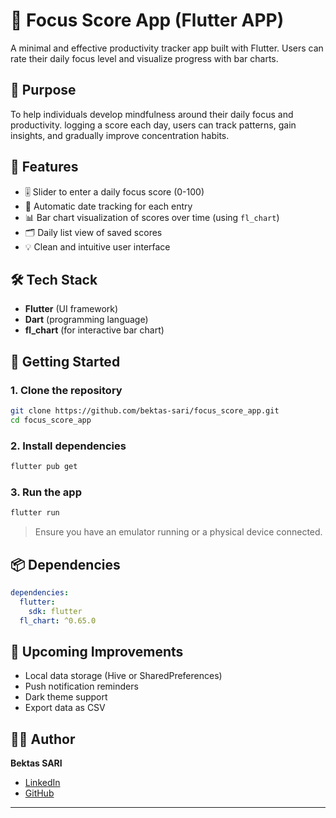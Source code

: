 # 📱 Focus Score App (Flutter APP)

A minimal and effective productivity tracker app built with Flutter. 
Users can rate their daily focus level and visualize progress with bar charts.

## 🎯 Purpose

To help individuals develop mindfulness around their daily focus and productivity. 
logging a score each day, users can track patterns, gain insights, and gradually improve concentration habits.

## 🧩 Features

* 🎚️ Slider to enter a daily focus score (0-100)
* 📅 Automatic date tracking for each entry
* 📊 Bar chart visualization of scores over time (using `fl_chart`)
* 🗂️ Daily list view of saved scores
* 💡 Clean and intuitive user interface

## 🛠️ Tech Stack

* **Flutter** (UI framework)
* **Dart** (programming language)
* **fl\_chart** (for interactive bar chart)

## 🚀 Getting Started

### 1. Clone the repository

```bash
git clone https://github.com/bektas-sari/focus_score_app.git
cd focus_score_app
```

### 2. Install dependencies

```bash
flutter pub get
```

### 3. Run the app

```bash
flutter run
```

> Ensure you have an emulator running or a physical device connected.

## 📦 Dependencies

```yaml
dependencies:
  flutter:
    sdk: flutter
  fl_chart: ^0.65.0
```

## 🔮 Upcoming Improvements

* Local data storage (Hive or SharedPreferences)
* Push notification reminders
* Dark theme support
* Export data as CSV

## 👨‍💻 Author

**Bektas SARI**

* [LinkedIn](https://linkedin.com/in/bektas-sari)
* [GitHub](https://github.com/bektas-sari)

---

